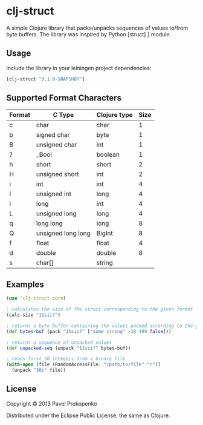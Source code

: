 # clj-struct

A simple Clojure library that packs/unpacks sequences of values to/from byte buffers.
The library was inspired by Python [struct] [1] module.

## Usage

Include the library in your leiningen project dependencies:

```clojure
[clj-struct "0.1.0-SNAPSHOT"]
```

## Supported Format Characters

| Format |        C Type      | Clojure type | Size |
| ------ | ------------------ | ------------ | ---- |
| c      | char               | char         |  1   |
| b	     | signed char        | byte         |  1   |
| B      | unsigned char      | int          |  1   |
| ?      | _Bool              | boolean      |  1   |
| h      | short              | short        |  2   |
| H      | unsigned short     | int          |  2   |
| i      | int                | int          |  4   |
| I      | unsigned int       | long         |  4   |
| l      | long               | int          |  4   |
| L      | unsigned long      | long         |  4   |
| q      | long long          | long         |  8   |
| Q      | unsigned long long | BigInt       |  8   |
| f      | float              | float        |  4   |
| d      | double             | double       |  8   |
| s      | char[]             | string       |      |

## Examples

```clojure
(use 'clj-struct.core)

; calculates the size of the struct corresponding to the given format
(calc-size "11sii?")

; returns a byte buffer containing the values packed according to the given format
(def bytes-buf (pack "11sii?" ["some string" -28 499 false]))

; returns a sequence of unpacked values
(def unpacked-seq (unpack "11sii?" bytes-buf))

; reads first 30 integers from a binary file
(with-open [file (RandomAccessFile. "/path/to/file" "r")]
  (unpack "30i" file))
```

## License

Copyright © 2013 Pavel Prokopenko

Distributed under the Eclipse Public License, the same as Clojure.

[1]: http://docs.python.org/2/library/struct.html "struct - Interpret strings as packed binary data"